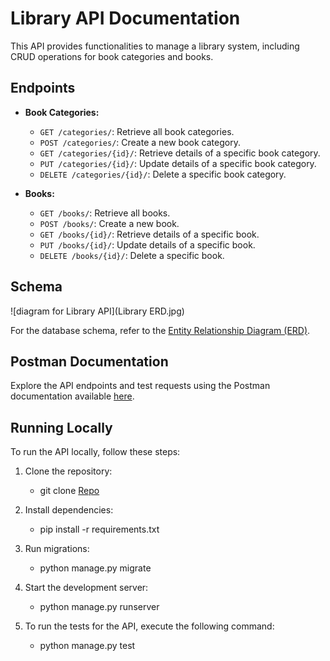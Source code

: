 # Library API Documentation

This API provides functionalities to manage a library system, including CRUD operations for book categories and books.

## Endpoints

- **Book Categories:**
  - `GET /categories/`: Retrieve all book categories.
  - `POST /categories/`: Create a new book category.
  - `GET /categories/{id}/`: Retrieve details of a specific book category.
  - `PUT /categories/{id}/`: Update details of a specific book category.
  - `DELETE /categories/{id}/`: Delete a specific book category.

- **Books:**
  - `GET /books/`: Retrieve all books.
  - `POST /books/`: Create a new book.
  - `GET /books/{id}/`: Retrieve details of a specific book.
  - `PUT /books/{id}/`: Update details of a specific book.
  - `DELETE /books/{id}/`: Delete a specific book.

## Schema


![diagram for Library API](Library ERD.jpg)

For the database schema, refer to the [Entity Relationship Diagram (ERD)](https://app.diagrams.net/?title=Library%20ERD.drawio#R7VxRc6I6FP41zOx92A5Cse1jpbq7c%2B3eTte9d2ZfOilEzC0mTIhV99fvCQQQAYutVgvOOA4cjifJ%2Bb7ziSRRM%2B3p4gtHweSWudjXDN1daOaNZhiX3Ut4l4ZlbLD089jgceLGpk5m%2BEF%2BY2XUlXVGXBzmHAVjviBB3ugwSrEjcjbEOZvn3cbMz7caIA8XDD8c5Bet%2FxFXTNSwLD2zf8XEmyQtd3R1ZYoSZ2UIJ8hl85wJL8SAUaG6eIf5FFFMBVy5RfwJc83qT4SQI73WjAG8xtL7zGPM8zEKSHjmsCmYnRBcBmM0Jb5M80qgngoEzZl9zbQ5YyI%2Bmi5s7EuoEhjiPg0qrqZ54DJujQ%2FYn5%2BXwydd0K9z819xe%2BvdXTx%2BVlGekT9T%2BVW5Ecsk4diF%2FKtTaIqI5T32kSCM9rMrPUzda4kuOPXvf2PORuwWURh8LxSIi%2Bwao8p9QKB75k0ncVHnOpwXh6b6GbIZd%2FCG8RiKzBDQw2KDY1cB7ubYpjL3BbMpFnwJDvOMYymTJqv8Sow8SspznqVIMclLA6Zt3DESEUvVpXmu4qiyvEgomYSIh64%2BtQrzWqDztUDd9UBxagqB4GBl4JkpYtEWjDIKjOox9lRgFRRfIA8Feoz4E1FAqY0pOQD6IRChUCoxRxzm%2BygISeQeWybEd4doyWYiCZSc9cZkgd37WGykL7BvCMFCRTBZtgmn5WXkE4%2FCsQOEky32OA6hL0MUCuVRSclnzAVebORQgoxl5JDpJMiscCyV2VWOGRd6NZ1y%2BG0Llvly%2BSdAwdAFQf49aDqiXoRZHhKZV5ezYJSUnjQEkmaY959xrKpR8qHQbeYziSyN5SByiwZn9eAFw7X1M0uzoAM2nHeyc3hJdy5sRkPBEYngwADUHEuweoIFqh0fj5NucJVMefzIhACRroJ1I6lfxlpha9aE1twXsucFZO%2F%2B3gZbBmMd%2B5FmT4jrYhqXpPxKRxneJVCW5j%2FN%2BToY64VYEw%2BzNh4rAJhb5l8Fy7KydTTkA%2FcpErjHZtQN9yG3VgHnx0hu5adsQ7uGHunf%2FxnJ95%2FD4REyIJHe2LcXBsgh1BvGn%2ByuUcTaB0UWWlXJdi53Spla4d6BM902q375%2FeVuVL97aNW%2FeBOy71TxNbPfrZ39pmv8ZQFV%2BBUW9dWZIP7J0PW%2FPrzK75wUrVP1q5Oq70fVrw6t6kljjZD1q9rpb7qsd4oP39BMTACBJgk7FDZ7wkkbLh6jmS%2F2QZcmC%2F74%2F%2BVDsLj%2FNeM%2FXXse9HXqzd54s9cYwS9Qo%2B53QKXg134wtwvFL4W2eMd3hKVfK%2F3VzG204JcOu3iHRtkDGz%2FIOStoUP%2F2fXSEML9R4XfIj9Yp%2FBtv%2FE4SXy3x1qElvuTu7wiL%2F%2FU1HCezfSLfMQq4ujh0OAnklHl6a2%2FJW%2Fujg%2FsAWl%2FFk%2FaJfasnY%2Fcq9pcHF%2FvidOzg%2BKdjX1%2FTZku1vzgb60CDHlMUOi6wDyH2FcRon9if5mD3JPapsB9O7D%2FQLOyrirjbUnUvPpVzOIYm3QckF2DewOGITPERgn0Iqa9gSfuk%2FjQxuy%2BpPz%2B01CcTBY2V%2Bqt2Sr1RfDg3C9yT1G%2FHkiZLfblcFR%2Fh2C%2F9%2FmvRBohkIc2maVarBMmrHcj3xt1C7fxq3mb%2FQ%2F3V1Bs2QJRhu7dFU0bxWUyTdkCk1D2tozKKz1K%2BudpHXzf1ym0PW%2FCi%2Bus53Q%2B7G57UCvceRDmtmNqX3JftfHhfuf9AS6Zezv9F7fw3XtxLFk2habr3odOEJbK7Z0WDpB1Os%2F9IiN2z%2F7Uw%2B38A).

## Postman Documentation

Explore the API endpoints and test requests using the Postman documentation available [here](https://documenter.getpostman.com/view/29680874/2sA3BuUoJo).

## Running Locally

To run the API locally, follow these steps:

1. Clone the repository:

    
    - git clone [Repo](https://github.com/F0laf0lu/LibraryApi.git)
    
2. Install dependencies:

    
    - pip install -r requirements.txt
    

3. Run migrations:

    
    - python manage.py migrate
    


4. Start the development server:
    
    - python manage.py runserver
    

5. To run the tests for the API, execute the following command:

    - python manage.py test
